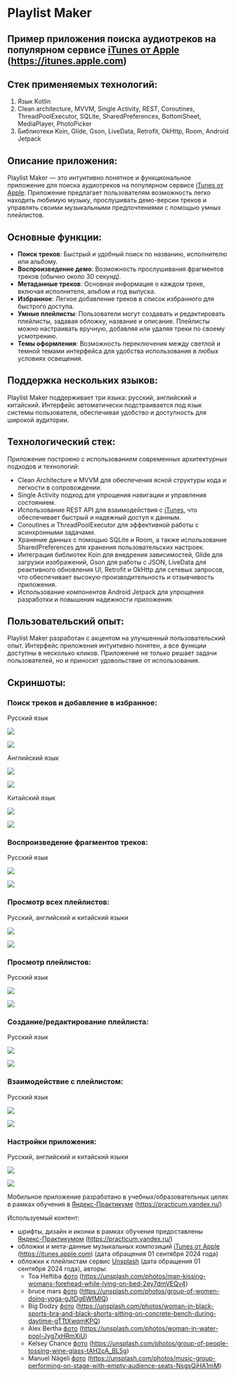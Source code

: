 # Playlist Maker
## Пример приложения поиска аудиотреков на популярном сервисе [iTunes от Apple](https://itunes.apple.com) (https://itunes.apple.com)
## Стек применяемых технологий:
1. Язык Kotlin
2. Clean architecture, MVVM, Single Activity, REST, Coroutines, ThreadPoolExecutor, SQLite, SharedPreferences, BottomSheet, MediaPlayer, PhotoPicker
3. Библиотеки Koin, Glide, Gson, LiveData, Retrofit, OkHttp, Room, Android Jetpack

## Описание приложения:
Playlist Maker — это интуитивно понятное и функциональное приложение для поиска аудиотреков на популярном сервисе [iTunes от Apple](https://itunes.apple.com).
Приложение предлагает пользователям возможность легко находить любимую музыку, прослушивать демо-версии треков и управлять своими музыкальными предпочтениями с помощью умных плейлистов.

## Основные функции:
- **Поиск треков**: Быстрый и удобный поиск по названию, исполнителю или альбому.
- **Воспроизведение демо**: Возможность прослушивания фрагментов треков (обычно около 30 секунд).
- **Метаданные треков**: Основная информация о каждом треке, включая исполнителя, альбом и год выпуска.
- **Избранное**: Легкое добавление треков в список избранного для быстрого доступа.
- **Умные плейлисты**: Пользователи могут создавать и редактировать плейлисты, задавая обложку, название и описание. Плейлисты можно настраивать вручную, добавляя или удаляя треки по своему усмотрению.
- **Темы оформления**: Возможность переключения между светлой и темной темами интерфейса для удобства использования в любых условиях освещения.

## Поддержка нескольких языков:
Playlist Maker поддерживает три языка: русский, английский и китайский. Интерфейс автоматически подстраивается под язык системы пользователя, обеспечивая удобство и доступность для широкой аудитории.

## Технологический стек:
Приложение построено с использованием современных архитектурных подходов и технологий:
- Clean Architecture и MVVM для обеспечения ясной структуры кода и легкости в сопровождении.
- Single Activity подход для упрощения навигации и управления состоянием.
- Использование REST API для взаимодействия с [iTunes](https://itunes.apple.com), что обеспечивает быстрый и надежный доступ к данным.
- Coroutines и ThreadPoolExecutor для эффективной работы с асинхронными задачами.
- Хранение данных с помощью SQLite и Room, а также использование SharedPreferences для хранения пользовательских настроек.
- Интеграция библиотек Koin для внедрения зависимостей, Glide для загрузки изображений, Gson для работы с JSON, LiveData для реактивного обновления UI, Retrofit и OkHttp для сетевых запросов, что обеспечивает высокую производительность и отзывчивость приложения.
- Использование компонентов Android Jetpack для упрощения разработки и повышения надежности приложения.

## Пользовательский опыт:
Playlist Maker разработан с акцентом на улучшенный пользовательский опыт.
Интерфейс приложения интуитивно понятен, а все функции доступны в несколько кликов.
Приложение не только решает задачи пользователей, но и приносит удовольствие от использования.

## Скриншоты:

### Поиск треков и добавление в избранное:

Русский язык
<p align="left">
<img src="screenshots/screen_search_and_favorite_light_theme_ru.png"/>
</p>
<p align="left">
<img src="screenshots/screen_search_and_favorite_dark_theme_ru.png"/>
</p>
Английский язык
<p align="left">
<img src="screenshots/screen_search_and_favorite_light_theme_en.png"/>
</p>
<p align="left">
<img src="screenshots/screen_search_and_favorite_dark_theme_en.png"/>
</p>
Китайский язык
<p align="left">
<img src="screenshots/screen_search_and_favorite_light_theme_zh.png"/>
</p>
<p align="left">
<img src="screenshots/screen_search_and_favorite_dark_theme_zh.png"/>
</p>

### Воспроизведение фрагментов треков:

Русский язык
<p align="left">
<img src="screenshots/screen_player_light_theme_ru.png"/>
</p>
<p align="left">
<img src="screenshots/screen_player_dark_theme_ru.png"/>
</p>

### Просмотр всех плейлистов:

Русский, английский и китайский языки
<p align="left">
<img src="screenshots/screen_playlists_light_theme_ru_en_zh.png"/>
</p>
<p align="left">
<img src="screenshots/screen_playlists_dark_theme_ru_en_zh.png"/>
</p>

### Просмотр плейлистов:

Русский язык
<p align="left">
<img src="screenshots/screen_playlists_light_theme_ru.png"/>
</p>
<p align="left">
<img src="screenshots/screen_playlists_dark_theme_ru.png"/>
</p>

### Создание/редактирование плейлиста:

Русский язык
<p align="left">
<img src="screenshots/screen_playlist_manager_light_theme_ru.png"/>
</p>
<p align="left">
<img src="screenshots/screen_playlist_manager_dark_theme_ru.png"/>
</p>

### Взаимодействие с плейлистом:

Русский язык
<p align="left">
<img src="screenshots/screen_playlist_light_theme_ru.png"/>
</p>
<p align="left">
<img src="screenshots/screen_playlist_dark_theme_ru.png"/>
</p>

### Настройки приложения:

Русский, английский и китайский языки
<p align="left">
<img src="screenshots/screen_setting_light_theme_ru_en_zh.png"/>
</p>
<p align="left">
<img src="screenshots/screen_setting_dark_theme_ru_en_zh.png"/>
</p>

Мобильное приложение разработано в учебных/образовательных целях в рамках обучения в [Яндекс-Практикуме](https://practicum.yandex.ru/) (https://practicum.yandex.ru/)

Используемый контент:
- шрифты, дизайн и иконки в рамках обучения предоставлены [Яндекс-Практикумом](https://practicum.yandex.ru/) (https://practicum.yandex.ru/)
- обложки и мета-данные музыкальных композиций [iTunes от Apple](https://itunes.apple.com) (https://itunes.apple.com) (дата обращения 01 сентября 2024 года)
- обложки к плейлистам сервис [Unsplash](https://unsplash.com) (дата обращения 01 сентября 2024 года), авторы:
  * Toa Heftiba [фото](https://unsplash.com/photos/man-kissing-womans-forehead-while-lying-on-bed-2ey7dmVEQv4) (https://unsplash.com/photos/man-kissing-womans-forehead-while-lying-on-bed-2ey7dmVEQv4)
  * bruce mars [фото](https://unsplash.com/photos/group-of-women-doing-yoga-gJtDg6WfMlQ) (https://unsplash.com/photos/group-of-women-doing-yoga-gJtDg6WfMlQ)
  * Big Dodzy [фото](https://unsplash.com/photos/woman-in-black-sports-bra-and-black-shorts-sitting-on-concrete-bench-during-daytime-gTTtXwqmKPQ) (https://unsplash.com/photos/woman-in-black-sports-bra-and-black-shorts-sitting-on-concrete-bench-during-daytime-gTTtXwqmKPQ)
  * Alex Bertha [фото](https://unsplash.com/photos/woman-in-water-pool-Jyg7xHRmXiU) (https://unsplash.com/photos/woman-in-water-pool-Jyg7xHRmXiU)
  * Kelsey Chance [фото](https://unsplash.com/photos/group-of-people-tossing-wine-glass-tAH2cA_BL5g) (https://unsplash.com/photos/group-of-people-tossing-wine-glass-tAH2cA_BL5g)
  * Manuel Nägeli [фото](https://unsplash.com/photos/music-group-performing-on-stage-with-empty-audience-seats-NsgsQjHA1mM) (https://unsplash.com/photos/music-group-performing-on-stage-with-empty-audience-seats-NsgsQjHA1mM)